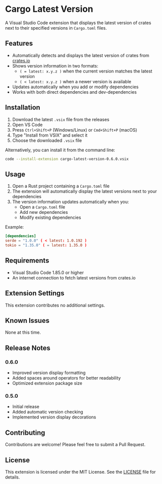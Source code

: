 # Cargo Latest Version

A Visual Studio Code extension that displays the latest version of crates next to their specified versions in `Cargo.toml` files.

## Features

- Automatically detects and displays the latest version of crates from [crates.io](https://crates.io)
- Shows version information in two formats:
  - `( = latest: x.y.z )` when the current version matches the latest version
  - `( < latest: x.y.z )` when a newer version is available
- Updates automatically when you add or modify dependencies
- Works with both direct dependencies and dev-dependencies

## Installation

1. Download the latest `.vsix` file from the releases
2. Open VS Code
3. Press `Ctrl+Shift+P` (Windows/Linux) or `Cmd+Shift+P` (macOS)
4. Type "Install from VSIX" and select it
5. Choose the downloaded `.vsix` file

Alternatively, you can install it from the command line:
```bash
code --install-extension cargo-latest-version-0.6.0.vsix
```

## Usage

1. Open a Rust project containing a `Cargo.toml` file
2. The extension will automatically display the latest versions next to your dependencies
3. The version information updates automatically when you:
   - Open a `Cargo.toml` file
   - Add new dependencies
   - Modify existing dependencies

Example:
```toml
[dependencies]
serde = "1.0.0" ( < latest: 1.0.192 )
tokio = "1.35.0" ( = latest: 1.35.0 )
```

## Requirements

- Visual Studio Code 1.85.0 or higher
- An internet connection to fetch latest versions from crates.io

## Extension Settings

This extension contributes no additional settings.

## Known Issues

None at this time.

## Release Notes

### 0.6.0

- Improved version display formatting
- Added spaces around operators for better readability
- Optimized extension package size

### 0.5.0

- Initial release
- Added automatic version checking
- Implemented version display decorations

## Contributing

Contributions are welcome! Please feel free to submit a Pull Request.

## License

This extension is licensed under the MIT License. See the [LICENSE](LICENSE) file for details.
